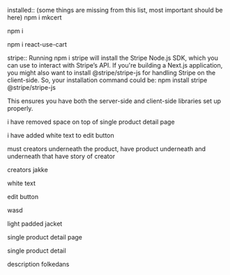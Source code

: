 installed::  (some things are missing from this list, most important should be here)
npm i mkcert


npm i 

npm i react-use-cart




stripe::
 Running npm i stripe will install the Stripe Node.js SDK, which you can use to interact with Stripe’s API. If you're building a Next.js application, you might also want to install @stripe/stripe-js for handling Stripe on the client-side.
So, your installation command could be:
npm install stripe @stripe/stripe-js


This ensures you have both the server-side and client-side libraries set up properly.




i have removed space on top of single product detail page

i have added white text to edit button

must creators underneath the product, have product underneath and underneath that have story  of creator

creators jakke

white text

edit button 

wasd 



light padded jacket


single product detail page


single product detail

description
folkedans

 












